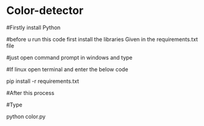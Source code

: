 # Color-detector


#Firstly install Python 

#before u run this code first install the libraries Given in the requirements.txt file

#just open command prompt in windows and type

#If linux open terminal and enter the below code


pip install -r requirements.txt

#After this process 

#Type 

python color.py
